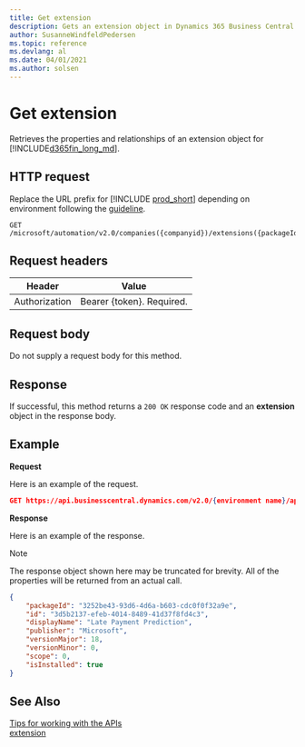 ```yaml
---
title: Get extension
description: Gets an extension object in Dynamics 365 Business Central.
author: SusanneWindfeldPedersen
ms.topic: reference
ms.devlang: al
ms.date: 04/01/2021
ms.author: solsen
---
```


<!-- NOTE: This article is an auto-generated stub from the metadata file. -->
<!-- The sections marked with an EDIT_IS_REQUIRED require manual editing. -->
# Get extension

Retrieves the properties and relationships of an extension object for [!INCLUDE[d365fin_long_md](../../includes/d365fin_long_md.md)].

## HTTP request

Replace the URL prefix for [!INCLUDE [prod_short](../../includes/prod_short.md)] depending on environment following the [guideline](../../api-reference/v2.0/enabling-apis-for-dynamics-nav.md).


```
GET /microsoft/automation/v2.0/companies({companyid})/extensions({packageId})
```

## Request headers

|Header|Value|
|------|-----|
|Authorization  |Bearer {token}. Required. |

## Request body

Do not supply a request body for this method.

## Response

If successful, this method returns a ```200 OK``` response code and an **extension** object in the response body.

## Example

**Request**

Here is an example of the request.
```json
GET https://api.businesscentral.dynamics.com/v2.0/{environment name}/api/microsoft/automation/v2.0/companies({companyId})/extensions({packageId})
```

**Response**

Here is an example of the response. 

> [!NOTE]  
>   The response object shown here may be truncated for brevity. All of the properties will be returned from an actual call.

```json
{
    "packageId": "3252be43-93d6-4d6a-b603-cdc0f0f32a9e",
    "id": "3d5b2137-efeb-4014-8489-41d37f8fd4c3",
    "displayName": "Late Payment Prediction",
    "publisher": "Microsoft",
    "versionMajor": 18,
    "versionMinor": 0,
    "scope": 0,
    "isInstalled": true
}
```

## See Also

[Tips for working with the APIs](../../developer/devenv-connect-apps-tips.md)  
[extension](../resources/dynamics_extension.md)